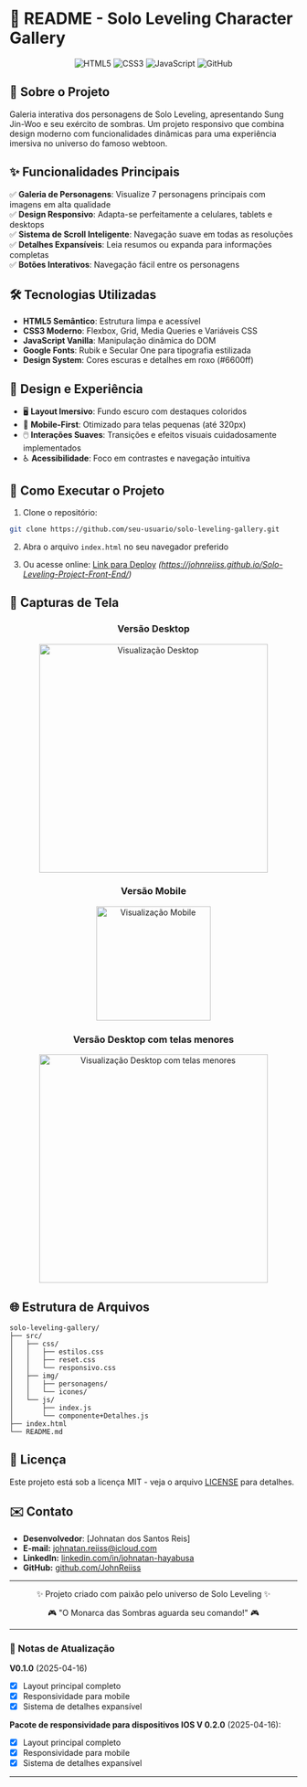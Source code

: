# 📜 README - Solo Leveling Character Gallery

<div align="center">
  <img src="https://img.shields.io/badge/HTML5-E34F26?style=for-the-badge&logo=html5&logoColor=white" alt="HTML5">
  <img src="https://img.shields.io/badge/CSS3-1572B6?style=for-the-badge&logo=css3&logoColor=white" alt="CSS3">
  <img src="https://img.shields.io/badge/JavaScript-F7DF1E?style=for-the-badge&logo=javascript&logoColor=black" alt="JavaScript">
  <img src="https://img.shields.io/badge/GitHub-100000?style=for-the-badge&logo=github&logoColor=white" alt="GitHub">
</div>

## 🌟 Sobre o Projeto

Galeria interativa dos personagens de Solo Leveling, apresentando Sung Jin-Woo e seu exército de sombras. Um projeto responsivo que combina design moderno com funcionalidades dinâmicas para uma experiência imersiva no universo do famoso webtoon.

## ✨ Funcionalidades Principais

✅ **Galeria de Personagens**: Visualize 7 personagens principais com imagens em alta qualidade  
✅ **Design Responsivo**: Adapta-se perfeitamente a celulares, tablets e desktops  
✅ **Sistema de Scroll Inteligente**: Navegação suave em todas as resoluções  
✅ **Detalhes Expansíveis**: Leia resumos ou expanda para informações completas  
✅ **Botões Interativos**: Navegação fácil entre os personagens  

## 🛠️ Tecnologias Utilizadas

- **HTML5 Semântico**: Estrutura limpa e acessível
- **CSS3 Moderno**: Flexbox, Grid, Media Queries e Variáveis CSS
- **JavaScript Vanilla**: Manipulação dinâmica do DOM
- **Google Fonts**: Rubik e Secular One para tipografia estilizada
- **Design System**: Cores escuras e detalhes em roxo (#6600ff)

## 🎨 Design e Experiência

- 🖥️ **Layout Imersivo**: Fundo escuro com destaques coloridos
- 📱 **Mobile-First**: Otimizado para telas pequenas (até 320px)
- 🖱️ **Interações Suaves**: Transições e efeitos visuais cuidadosamente implementados
- ♿ **Acessibilidade**: Foco em contrastes e navegação intuitiva

## 🚀 Como Executar o Projeto

1. Clone o repositório:
```bash
git clone https://github.com/seu-usuario/solo-leveling-gallery.git
```

2. Abra o arquivo `index.html` no seu navegador preferido

3. Ou acesse online: [Link para Deploy](#) *(https://johnreiiss.github.io/Solo-Leveling-Project-Front-End/)*

## 📸 Capturas de Tela

<div align="center">
  <h3>Versão Desktop</h3>
  <img src="https://github.com/user-attachments/assets/1012b01c-2c5e-4be3-8ce8-3029fd7bb1fb" width="400" alt="Visualização Desktop">
  
  <h3>Versão Mobile</h3>
  <img src="https://github.com/user-attachments/assets/3fa58165-71d6-4794-b43a-8856aeb1dbcd" width="200" alt="Visualização Mobile">
  
  <h3>Versão Desktop com telas menores</h3>
  <img src="https://github.com/user-attachments/assets/810d10ed-336a-4401-b074-8704c29d57da" width="400" alt="Visualização Desktop com telas menores">
    
</div>

## 🌐 Estrutura de Arquivos

```
solo-leveling-gallery/
├── src/
│   ├── css/
│   │   ├── estilos.css
│   │   ├── reset.css
│   │   └── responsivo.css
│   ├── img/
│   │   ├── personagens/
│   │   └── icones/
│   └── js/
│       ├── index.js
│       └── componente+Detalhes.js
├── index.html
└── README.md
```

## 📄 Licença

Este projeto está sob a licença MIT - veja o arquivo [LICENSE](LICENSE) para detalhes.

## ✉️ Contato

- **Desenvolvedor**: [Johnatan dos Santos Reis]  
- **E-mail:** johnatan.reiiss@icloud.com
- **LinkedIn:** [linkedin.com/in/johnatan-hayabusa](https://www.linkedin.com/in/johnatan-dos-santos-reis-945092b7/)
- **GitHub:** [github.com/JohnReiiss](https://github.com/JohnReiiss)  

---

<div align="center">
  <p>✨ Projeto criado com paixão pelo universo de Solo Leveling ✨</p>
  <p>🎮 "O Monarca das Sombras aguarda seu comando!" 🎮</p>
</div>

---

### 📌 Notas de Atualização

**V0.1.0** (2025-04-16)
- [x] Layout principal completo
- [x] Responsividade para mobile
- [x] Sistema de detalhes expansível

**Pacote de responsividade para dispositivos IOS V 0.2.0** (2025-04-16):
- [x] Layout principal completo
- [x] Responsividade para mobile
- [x] Sistema de detalhes expansível

---
